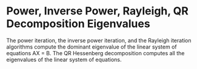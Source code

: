 # Power, Inverse Power, Rayleigh, QR Decomposition Eigenvalues
The power iteration, the inverse power iteration, and the Rayleigh iteration algorithms compute the dominant eigenvalue of the linear system of equations AX = B. The QR Hessenberg decomposition computes all the eigenvalues of the linear system of equations.
